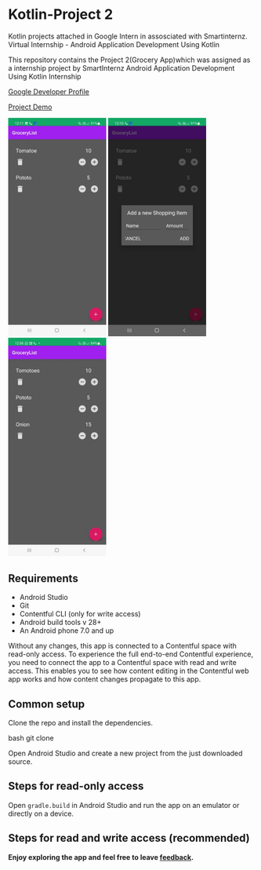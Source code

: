 # Kotlin-Project 2
Kotlin projects attached in Google Intern in assosciated with Smartinternz.
Virtual Internship - Android Application Development Using Kotlin

This repository contains the Project 2(Grocery App)which was assigned as a internship project by SmartInternz Android Application Development Using Kotlin Internship

[Google Developer Profile](https://g.dev/BChandru)

[Project Demo](https://drive.google.com/file/d/1bVvr2wuyNyMOfIVkwxDt0N5hrnOHhum9/view?usp=drivesdk)


<img src="Grocery App Project 2/asset/a.jpg" width="200" /> </t> <img src="Grocery App Project 2/asset/b.jpg" width="200"/>
<br><img src="Grocery App Project 2/asset/c.jpg" width="200"/>

## Requirements

* Android Studio
* Git
* Contentful CLI (only for write access)
* Android build tools v 28+
* An Android phone 7.0 and up

Without any changes, this app is connected to a Contentful space with read-only access. To experience the full end-to-end Contentful experience, you need to connect the app to a Contentful space with read and write access. This enables you to see how content editing in the Contentful web app works and how content changes propagate to this app.

## Common setup

Clone the repo and install the dependencies.

bash
git clone


Open Android Studio and create a new project from the just downloaded source.


## Steps for read-only access

Open `gradle.build` in Android Studio and run the app on an emulator or directly on a device.

## Steps for read and write access (recommended)

<b>Enjoy exploring the app and feel free to leave <a href="https://github.com/smartinternz02/SPSGP-90067-Virtual-Internship---Android-Application-Development-Using-Kotlin/issues/new">feedback</a>.</b>
